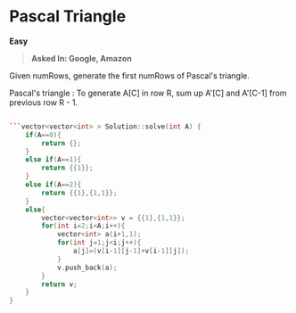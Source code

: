 # Pascal Triangle

**Easy**

> **Asked In: Google, Amazon**

Given numRows, generate the first numRows of Pascal's triangle.

Pascal's triangle : To generate A[C] in row R, sum up A'[C] and A'[C-1] from previous row R - 1.

```c++

```vector<vector<int> > Solution::solve(int A) {
    if(A==0){
        return {};
    }
    else if(A==1){
        return {{1}};
    }
    else if(A==2){
        return {{1},{1,1}};
    }
    else{
        vector<vector<int>> v = {{1},{1,1}}; 
        for(int i=2;i<A;i++){
            vector<int> a(i+1,1);
            for(int j=1;j<i;j++){
                a[j]=(v[i-1][j-1]+v[i-1][j]);
            }
            v.push_back(a);
        }
        return v;
    }
}